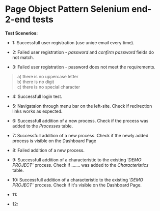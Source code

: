# Page Object Pattern Selenium end-2-end tests

**Test Scenerios:**

* 1: Successfull user registration (use uniqe email every time).

* 2: Failed user registration - *password* and *confirm password* fields do not match.

* 3: Failed user registration - password does not meet the requirements.
> a) there is no uppercase letter</br>
> b) there is no digit</br>
> c) there is no special character</br>

* 4: Successfull login test.

* 5: Navigataion through menu bar on the left-site. Check if redirection links works as expected.

* 6: Successfull addition of a new process. Check if the process was added to the *Processes* table.

* 7: Successfull addition of a new process. Check if the newly added process is visible on the Dashboard Page 

* 8: Failed addition of a new process.

* 9: Successfull addition of a characteristic to the existing *'DEMO PROJECT'* process. Check if ....... was added to the *Characteristics* table.

* 10: Successfull addition of a characteristic to the existing *'DEMO PROJECT'* process. Check if it's visible on the Dashboard Page.

* 11:

* 12:

